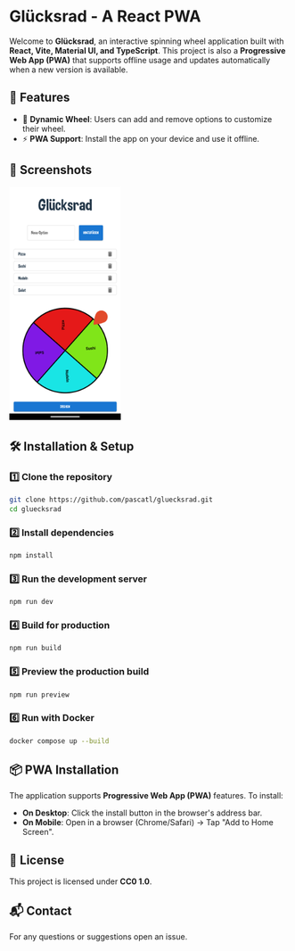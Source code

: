 # Glücksrad - A React PWA

Welcome to **Glücksrad**, an interactive spinning wheel application built with **React, Vite, Material UI, and TypeScript**. This project is also a **Progressive Web App (PWA)** that supports offline usage and updates automatically when a new version is available.

## 🚀 Features

- 🎨 **Dynamic Wheel**: Users can add and remove options to customize their wheel.
- ⚡ **PWA Support**: Install the app on your device and use it offline.

## 📸 Screenshots

<img src="docs/img/screenshot.png" alt="App Screenshot" width="200"/>

## 🛠️ Installation & Setup

### 1️⃣ Clone the repository

```sh
git clone https://github.com/pascatl/gluecksrad.git
cd gluecksrad
```

### 2️⃣ Install dependencies

```sh
npm install
```

### 3️⃣ Run the development server

```sh
npm run dev
```

### 4️⃣ Build for production

```sh
npm run build
```

### 5️⃣ Preview the production build

```sh
npm run preview
```

### 6️⃣ Run with Docker

```sh
docker compose up --build
```

## 📦 PWA Installation

The application supports **Progressive Web App (PWA)** features. To install:

- **On Desktop**: Click the install button in the browser's address bar.
- **On Mobile**: Open in a browser (Chrome/Safari) → Tap "Add to Home Screen".

## 📜 License

This project is licensed under **CC0 1.0**.

## 📬 Contact

For any questions or suggestions open an issue.
